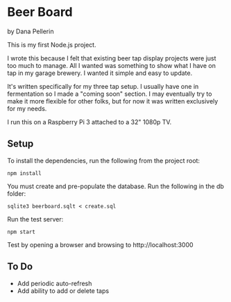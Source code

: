 # Beer Board

by Dana Pellerin

This is my first Node.js project. 

I wrote this because I felt that existing beer tap display projects were just too much to manage. All I wanted was something to show what I have on tap in my garage brewery. I wanted it simple and easy to update.

It's written specifically for my three tap setup. I usually have one in fermentation so I made a "coming soon" section. I may eventually try to make it more flexible for other folks, but for now it was written exclusively for my needs. 

I run this on a Raspberry Pi 3 attached to a 32" 1080p TV.   

## Setup

To install the dependencies, run the following from the project root:

`npm install`

You must create and pre-populate the database. Run the following in the db folder:

`sqlite3 beerboard.sqlt < create.sql`

Run the test server:

`npm start`

Test by opening a browser and browsing to http://localhost:3000


## To Do

- Add periodic auto-refresh
- Add ability to add or delete taps